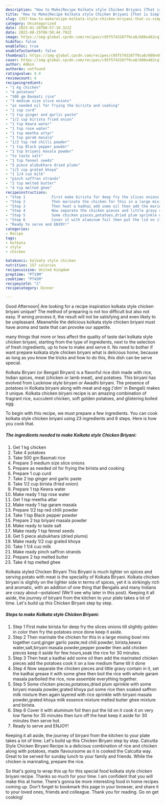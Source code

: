 ```yaml
---
description: "How to Make|Recipe Kolkata style Chicken Briyani {That is Simple"
title: "How to Make|Recipe Kolkata style Chicken Briyani {That is Simple"
slug: 1357-how-to-makerecipe-kolkata-style-chicken-briyani-that-is-simple
category: Uncategorized
date: 2023-01-26T08:57:19.321Z
date: 2023-08-25T06:58:44.792Z
image: https://img-global.cpcdn.com/recipes/c95f5743287f9ca8/680x482cq70/kolkata-style-chicken-briyani-recipe-main-photo.jpg
hideToc: false
enableToc: true
enableTocContent: false
thumbnail: https://img-global.cpcdn.com/recipes/c95f5743287f9ca8/680x482cq70/kolkata-style-chicken-briyani-recipe-main-photo.jpg
cover: https://img-global.cpcdn.com/recipes/c95f5743287f9ca8/680x482cq70/kolkata-style-chicken-briyani-recipe-main-photo.jpg
author: Admin
authorAv: notfound
ratingvalue: 4.4
reviewcount: 4
recipeingredient:
- "1 kg chicken"
- "4 potatoes"
- "500 gm Basmati rice"
- "3 medium size slice onions"
- "as needed oil for frying the birista and cooking"
- "1 cup curd"
- "2 tsp ginger and garlic paste"
- "1/2 cup birista fried onion"
- "1 tsp Kewra water"
- "1 tsp rose water"
- "1 tsp meetha attar"
- "1 tsp garam masala"
- "1/2 tsp red chilli powder"
- "1 tsp Black pepper powder"
- "2 tsp briyani masala powder"
- "to taste salt"
- "1 tsp fennel seeds"
- "5 piece alubukhara dried plums"
- "1/2 cup grated khoya"
- "1 1/4 cuo milk"
- "pinch saffron strands"
- "2 tsp melted butter"
- "4 tsp melted ghee"
recipeinstructions:
- "Step 1            First make birista for deep fry the slices onions till slightly golden in color then fry the potatoes once done keep it aside."
- "Step 2            Then marinate the chicken for this in a large mixing bowl mix together curd,ginger garlic paste,red chili powder, birista,kewra water,salt,biryani masala powder,pepper powder then add chicken pieces keep it aside for few hours,soak the rice for 30 minutes."
- "Step 3            Then heat a kadhai add some oil then add the marinated chicken pieces add the potatoes cook it on a low medium flame till it done"
- "Step 4            Now separate the chicken pieces and little gravy contain in it, set the kadhai grease it with some ghee then boil the rice with whole garam masala parboiled the rice, now assemble everything together."
- "Step 5            Some chicken pieces,potatoes,dried plum sprinkle with some biryani masala powder,grated khoya put some rice then soaked saffron milk mixture then again layered with rice sprinkle with biryani masala powder,grated khoya milk essence mixture melted butter ghee mixture and birista."
- "Step 6            Cover it with aluminum foil then put the lid on it cook it on very low flame for 35 minutes then turn off the heat keep it aside for 30 minutes then serve hot."
- "Ready to serve and ENJOY!"
categories:
- Recipe
tags:
- kolkata
- style
- chicken

katakunci: kolkata style chicken 
nutrition: 157 calories
recipecuisine: United Kingdom
preptime: "PT19M"
cooktime: "PT45M"
recipeyield: "2"
recipecategory: Dinner

---
```



Good Afternoon| Are looking for a recipe inspiration kolkata style chicken briyani unique? The method of preparing is not too difficult but also not easy. If wrong process it, the result will not be satisfying and even likely to be unpleasant. Meanwhile the delicious kolkata style chicken briyani must have aroma and taste that can provoke our appetite.






many things that more or less affect the quality of taste dari kolkata style chicken briyani, starting from the type of ingredients, next to the selection of fresh ingredients, up to how to make and serve it. No need to bother if want prepare kolkata style chicken briyani what is delicious home, because as long as you know the tricks and how to do this, this dish can be serve special.


Kolkata Biryani (or Bengali Biryani) is a flavorful rice dish made with rice, Indian spices, meat (chicken or lamb meat), and potatoes. This biryani has evolved from Lucknow style biryani or Awadhi biryani. The presence of potatoes in Kolkata biryani along with meat and egg (&#39;dim&#39; in Bengali) makes it unique. Kolkata chicken biryani recipe is an amazing combination of fragrant rice, succulent chicken, soft golden potatoes, and glistering boiled egg.


To begin with this recipe, we must prepare a few ingredients. You can cook kolkata style chicken briyani using 23 ingredients and 6 steps. Here is how you cook that.

<!--inarticleads1-->

##### The ingredients needed to make Kolkata style Chicken Briyani:

1. Get 1 kg chicken
1. Take 4 potatoes
1. Take 500 gm Basmati rice
1. Prepare 3 medium size slice onions
1. Prepare as needed oil for frying the birista and cooking
1. Prepare 1 cup curd
1. Take 2 tsp ginger and garlic paste
1. Take 1/2 cup birista (fried onion)
1. Prepare 1 tsp Kewra water
1. Make ready 1 tsp rose water
1. Get 1 tsp meetha attar
1. Make ready 1 tsp garam masala
1. Prepare 1/2 tsp red chilli powder
1. Take 1 tsp Black pepper powder
1. Prepare 2 tsp briyani masala powder
1. Make ready to taste salt
1. Make ready 1 tsp fennel seeds
1. Get 5 piece alubukhara (dried plums)
1. Make ready 1/2 cup grated khoya
1. Take 1 1/4 cuo milk
1. Make ready pinch saffron strands
1. Prepare 2 tsp melted butter
1. Take 4 tsp melted ghee


Kolkata styled Chicken Biryani This Biryani is much lighter on spices and serving potato with meat is the speciality of Kolkata Biryani. Kolkata chicken biryani is slightly on the lighter side in terms of spices, yet it is strikingly rich and aromatic, with an addition of one thing that Bengalis and many Indians are crazy about—potatoes! (We&#39;ll see why later in this post). Keeping it all aside, the journey of biryani from the kitchen to your plate takes a lot of time. Let&#39;s build up this Chicken Biryani step by step. 

<!--inarticleads2-->

##### Steps to make Kolkata style Chicken Briyani:

1. Step 1            First make birista for deep fry the slices onions till slightly golden in color then fry the potatoes once done keep it aside.
1. Step 2            Then marinate the chicken for this in a large mixing bowl mix together curd,ginger garlic paste,red chili powder, birista,kewra water,salt,biryani masala powder,pepper powder then add chicken pieces keep it aside for few hours,soak the rice for 30 minutes.
1. Step 3            Then heat a kadhai add some oil then add the marinated chicken pieces add the potatoes cook it on a low medium flame till it done
1. Step 4            Now separate the chicken pieces and little gravy contain in it, set the kadhai grease it with some ghee then boil the rice with whole garam masala parboiled the rice, now assemble everything together.
1. Step 5            Some chicken pieces,potatoes,dried plum sprinkle with some biryani masala powder,grated khoya put some rice then soaked saffron milk mixture then again layered with rice sprinkle with biryani masala powder,grated khoya milk essence mixture melted butter ghee mixture and birista.
1. Step 6            Cover it with aluminum foil then put the lid on it cook it on very low flame for 35 minutes then turn off the heat keep it aside for 30 minutes then serve hot.
1. Ready to serve and ENJOY!

Keeping it all aside, the journey of biryani from the kitchen to your plate takes a lot of time. Let&#39;s build up this Chicken Biryani step by step. Calcutta Style Chicken Biryani Recipe is a delicious combination of rice and chicken along with potatoes, made flavoursome as it is cooked the Calcutta way. Great to be served for sunday lunch to your family and friends. While the chicken is marinating, prepare the rice. 

So that's going to wrap this up for this special food kolkata style chicken briyani recipe. Thanks so much for your time. I am confident that you will make this at home. There's gonna be more interesting food in home recipes coming up. Don't forget to bookmark this page in your browser, and share it to your loved ones, friends and colleague. Thank you for reading. Go on get cooking!
